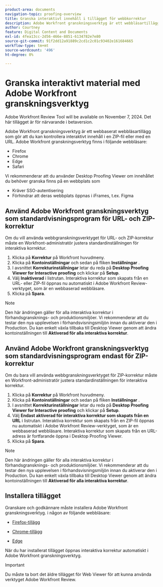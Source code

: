 ```yaml
---
product-area: documents
navigation-topic: proofing-overview
title: Granska interaktivt innehåll i tillägget för webbkorrektur
description: Adobe Workfront granskningsverktyg är ett webbläsartillägg som gör att du kan kontrollera interaktivt innehåll i en ZIP-fil eller med en URL.
author: Courtney
feature: Digital Content and Documents
exl-id: 4fea13cc-2d56-466e-8851-6134782e7e80
source-git-commit: 91f2dd12a91889c2cd1c2c01c93402e161684665
workflow-type: tm+mt
source-wordcount: '496'
ht-degree: 0%

---
```


# Granska interaktivt material med Adobe Workfront granskningsverktyg

<span class="preview">Adobe Workfront Review Tool will be available on November 7, 2024. Det här tillägget är för närvarande i betaversion.</span>

Adobe Workfront granskningsverktyg är ett webbaserat webbläsartillägg som gör att du kan kontrollera interaktivt innehåll i en ZIP-fil eller med en URL. Adobe Workfront granskningsverktyg finns i följande webbläsare:

* Firefox
* Chrome
* Edge
* Safari

Vi rekommenderar att du använder Desktop Proofing Viewer om innehållet du behöver granska finns på en webbplats som

* Kräver SSO-autentisering
* Förhindrar att deras webbplats öppnas i iFrames, t.ex. Figma



## Använd Adobe Workfront granskningsverktyg som standardvisningsprogram för URL- och ZIP-korrektur

Om du vill använda webbgranskningsverktyget för URL- och ZIP-korrektur måste en Workfront-administratör justera standardinställningen för interaktiva korrektur.

1. Klicka på **Korrektur** på Workfront huvudmeny.
1. Klicka på **Kontoinställningar** och sedan på fliken **Inställningar** .
1. I avsnittet **Korrekturinställningar** letar du reda på **Desktop Proofing Viewer for Interactive proofing** och klickar på **Setup**.
1. Välj **Inaktiverad** i listrutan. Interaktiva korrektur som skapats från en URL- eller ZIP-fil öppnas nu automatiskt i Adobe Workfront Review-verktyget, som är en webbaserad webbläsare.
1. Klicka på **Spara**.

>[!NOTE]
>
>Den här ändringen gäller för alla interaktiva korrektur i förhandsgransknings- och produktionsmiljöer. Vi rekommenderar att du testar den nya upplevelsen i förhandsvisningsmiljön innan du aktiverar den i Production. Du kan enkelt växla tillbaka till Desktop Viewer genom att ändra kontoinställningen till **Aktiverad för alla interaktiva korrektur**.

## Använd Adobe Workfront granskningsverktyg som standardvisningsprogram endast för ZIP-korrektur

Om du bara vill använda webbgranskningsverktyget för ZIP-korrektur måste en Workfront-administratör justera standardinställningen för interaktiva korrektur.

1. Klicka på **Korrektur** på Workfront huvudmeny.
1. Klicka på **Kontoinställningar** och sedan på fliken **Inställningar** .
1. I avsnittet **Korrekturinställningar** letar du reda på **Desktop Proofing Viewer for Interactive proofing** och klickar på **Setup**.
1. Välj **Endast aktiverad för interaktiva korrektur som skapats från en URL** i listrutan. Interaktiva korrektur som skapats från en ZIP-fil öppnas nu automatiskt i Adobe Workfront Review-verktyget, som är en webbaserad webbläsare. Interaktiva korrektur som skapats från en URL-adress är fortfarande öppna i Desktop Proofing Viewer.
1. Klicka på **Spara**.

>[!NOTE]
>
>Den här ändringen gäller för alla interaktiva korrektur i förhandsgransknings- och produktionsmiljöer. Vi rekommenderar att du testar den nya upplevelsen i förhandsvisningsmiljön innan du aktiverar den i Production. Du kan enkelt växla tillbaka till Desktop Viewer genom att ändra kontoinställningen till **Aktiverad för alla interaktiva korrektur**.

## Installera tillägget

Granskare och godkännare måste installera Adobe Workfront granskningsverktyg. i någon av följande webbläsare:

* [Firefox-tillägg](https://addons.mozilla.org/en-US/firefox/addon/adobe-workfront-review-tool/)

* [Chrome-tillägg](https://chromewebstore.google.com/detail/adobe-workfront-review-to/lhdepbgeilldghlfnankdnponhljpgml)

* [Edge](https://microsoftedge.microsoft.com/addons/detail/adobe-workfront-review-to/llhapmaiiddmcamgeapaipjpagnoijen)

När du har installerat tillägget öppnas interaktiva korrektur automatiskt i Adobe Workfront granskningsverktyg.

>[!IMPORTANT]
>
>Du måste ta bort det äldre tillägget för Web Viewer för att kunna använda verktyget Adobe Workfront Review.
